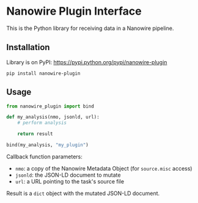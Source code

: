 # Nanowire Plugin Interface

This is the Python library for receiving data in a Nanowire pipeline.

## Installation

Library is on PyPI: https://pypi.python.org/pypi/nanowire-plugin

`pip install nanowire-plugin`

## Usage

```python
from nanowire_plugin import bind

def my_analysis(nmo, jsonld, url):
    # perform analysis

    return result

bind(my_analysis, "my_plugin")
```

Callback function parameters:

- `nmo`: a copy of the Nanowire Metadata Object (for `source.misc` access)
- `jsonld`: the JSON-LD document to mutate
- `url`: a URL pointing to the task's source file

Result is a `dict` object with the mutated JSON-LD document.
